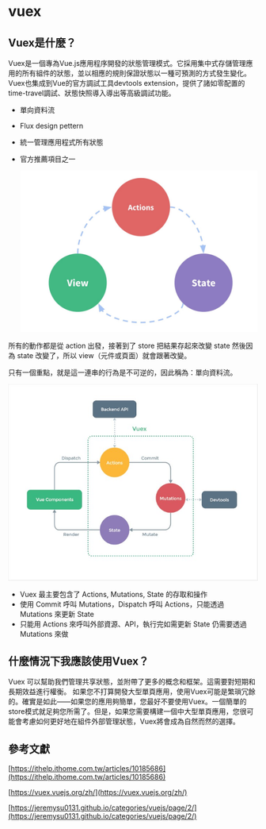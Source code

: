 # vuex

## Vuex是什麼？

Vuex是一個專為Vue.js應用程序開發的狀態管理模式。它採用集中式存儲管理應用的所有組件的狀態，並以相應的規則保證狀態以一種可預測的方式發生變化。Vuex也集成到Vue的官方調試工具devtools extension，提供了諸如零配置的time-travel調試、狀態快照導入導出等高級調試功能。

* 單向資料流
* Flux design pettern
* 統一管理應用程式所有狀態
* 官方推薦項目之一

  ![](../../.gitbook/assets/flow.jpg)

所有的動作都是從 action 出發，接著到了 store 把結果存起來改變 state 然後因為 state 改變了，所以 view（元件或頁面）就會跟著改變。

只有一個重點，就是這一連串的行為是不可逆的，因此稱為：單向資料流。

![](../../.gitbook/assets/vuex.jpg)

* Vuex 最主要包含了 Actions, Mutations, State 的存取和操作
* 使用 Commit 呼叫 Mutations，Dispatch 呼叫 Actions，只能透過 Mutations 來更新 State
* 只能用 Actions 來呼叫外部資源、API，執行完如需更新 State 仍需要透過 Mutations 來做

## 什麼情況下我應該使用Vuex？

Vuex 可以幫助我們管理共享狀態，並附帶了更多的概念和框架。這需要對短期和長期效益進行權衡。 如果您不打算開發大型單頁應用，使用Vuex可能是繁瑣冗餘的。確實是如此——如果您的應用夠簡單，您最好不要使用Vuex。一個簡單的store模式就足夠您所需了。但是，如果您需要構建一個中大型單頁應用，您很可能會考慮如何更好地在組件外部管理狀態，Vuex將會成為自然而然的選擇。

## 參考文獻

[https://ithelp.ithome.com.tw/articles/10185686](https://ithelp.ithome.com.tw/articles/10185686)

[https://vuex.vuejs.org/zh/](https://vuex.vuejs.org/zh/)

[https://jeremysu0131.github.io/categories/vuejs/page/2/](https://jeremysu0131.github.io/categories/vuejs/page/2/)

